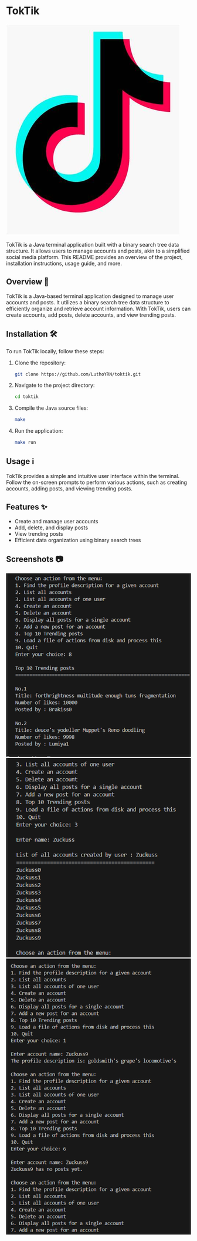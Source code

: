 # TokTik 

![TokTik Logo](images/image.png)

TokTik is a Java terminal application built with a binary search tree data structure. It allows users to manage accounts and posts, akin to a simplified social media platform. This README provides an overview of the project, installation instructions, usage guide, and more.

## Overview 🚀

TokTik is a Java-based terminal application designed to manage user accounts and posts. It utilizes a binary search tree data structure to efficiently organize and retrieve account information. With TokTik, users can create accounts, add posts, delete accounts, and view trending posts.

## Installation 🛠️

To run TokTik locally, follow these steps:

1. Clone the repository:
    ```bash
    git clone https://github.com/LuthoYRN/toktik.git
    ```
2. Navigate to the project directory:
    ```bash
    cd toktik
    ```
3. Compile the Java source files:
    ```bash
    make
    ```
4. Run the application:
    ```bash
    make run
    ```

## Usage ℹ️

TokTik provides a simple and intuitive user interface within the terminal. Follow the on-screen prompts to perform various actions, such as creating accounts, adding posts, and viewing trending posts.

## Features ✨

- Create and manage user accounts
- Add, delete, and display posts
- View trending posts
- Efficient data organization using binary search trees

## Screenshots 📷

![TokTik Screenshot](images/screenshot.png)
![TokTik Screenshot](images/screenshot2.png)
![TokTik Screenshot](images/screenshot3.png)